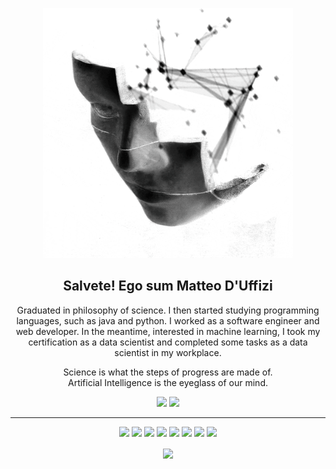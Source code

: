 <p align="center">
 <img  width="400" height="400" src="https://github.com/Matt-Duffizi/Matt-Duffizi/blob/main/GitHub.gif">
</p>
<h2 align="center">Salvete! Ego sum Matteo D'Uffizi</h2>
<p align="center">Graduated in philosophy of science. I then started studying programming languages, such as java and python. I worked as a software engineer and web developer. In the meantime, interested in machine learning, I took my certification as a data scientist and completed some tasks as a data scientist in my workplace.
</p>

<p align="center">
Science is what the steps of progress are made of.
<br>
Artificial Intelligence is the eyeglass of our mind. 
</p>

<p align="center"><a href="https://www.linkedin.com/in/matteo-duffizi"><img src="https://img.shields.io/badge/linkedin-%230077B5.svg?&style=for-the-badge&logo=linkedin&logoColor=white" height=25></a> <a href="https://www.instagram.com/matt.duffizi/"><img src="https://img.shields.io/badge/instagram-%23E4405F.svg?&style=for-the-badge&logo=instagram&logoColor=white" height=25></a> 
</p>



<hr>
<p align="center">
<img src="https://img.shields.io/badge/TensorFlow%20-%23FF6F00.svg?&style=for-the-badge&logo=TensorFlow&logoColor=white" /> <img src="https://img.shields.io/badge/Keras%20-%23D00000.svg?&style=for-the-badge&logo=Keras&logoColor=white"/> <img src="https://img.shields.io/badge/javascript%20-%23323330.svg?&style=for-the-badge&logo=javascript&logoColor=%23F7DF1E"/> <img src="https://img.shields.io/badge/html5%20-%23E34F26.svg?&style=for-the-badge&logo=html5&logoColor=white"/> <img src="https://img.shields.io/badge/css3%20-%231572B6.svg?&style=for-the-badge&logo=css3&logoColor=white"/> <img src="https://img.shields.io/badge/python%20-%2314354C.svg?&style=for-the-badge&logo=python&logoColor=white"/> <img src="https://img.shields.io/badge/git%20-%23F05033.svg?&style=for-the-badge&logo=git&logoColor=white"/> <img src="https://img.shields.io/badge/github%20-%23121011.svg?&style=for-the-badge&logo=github&logoColor=white"/>
</p>

<p align=center>  
  <img align=center src="https://github-readme-stats.vercel.app/api?username=Matt-Duffizi&show_icons=true&theme=nord">
</p>

